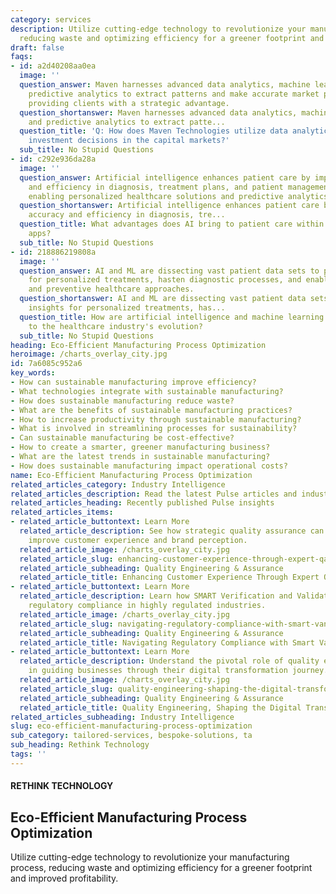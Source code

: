 ```yaml
---
category: services
description: Utilize cutting-edge technology to revolutionize your manufacturing process,
  reducing waste and optimizing efficiency for a greener footprint and improved profitability.
draft: false
faqs:
- id: a2d40208aa0ea
  image: ''
  question_answer: Maven harnesses advanced data analytics, machine learning, and
    predictive analytics to extract patterns and make accurate market predictions,
    providing clients with a strategic advantage.
  question_shortanswer: Maven harnesses advanced data analytics, machine learning,
    and predictive analytics to extract patte...
  question_title: 'Q: How does Maven Technologies utilize data analytics to enhance
    investment decisions in the capital markets?'
  sub_title: No Stupid Questions
- id: c292e936da28a
  image: ''
  question_answer: Artificial intelligence enhances patient care by improving accuracy
    and efficiency in diagnosis, treatment plans, and patient management, while also
    enabling personalized healthcare solutions and predictive analytics.
  question_shortanswer: Artificial intelligence enhances patient care by improving
    accuracy and efficiency in diagnosis, tre...
  question_title: What advantages does AI bring to patient care within healthcare
    apps?
  sub_title: No Stupid Questions
- id: 218886219808a
  image: ''
  question_answer: AI and ML are dissecting vast patient data sets to provide insights
    for personalized treatments, hasten diagnostic processes, and enable predictive
    and preventive healthcare approaches.
  question_shortanswer: AI and ML are dissecting vast patient data sets to provide
    insights for personalized treatments, has...
  question_title: How are artificial intelligence and machine learning contributing
    to the healthcare industry's evolution?
  sub_title: No Stupid Questions
heading: Eco-Efficient Manufacturing Process Optimization
heroimage: /charts_overlay_city.jpg
id: 7a6085c952a6
key_words:
- How can sustainable manufacturing improve efficiency?
- What technologies integrate with sustainable manufacturing?
- How does sustainable manufacturing reduce waste?
- What are the benefits of sustainable manufacturing practices?
- How to increase productivity through sustainable manufacturing?
- What is involved in streamlining processes for sustainability?
- Can sustainable manufacturing be cost-effective?
- How to create a smarter, greener manufacturing business?
- What are the latest trends in sustainable manufacturing?
- How does sustainable manufacturing impact operational costs?
name: Eco-Efficient Manufacturing Process Optimization
related_articles_category: Industry Intelligence
related_articles_description: Read the latest Pulse articles and industry insights.
related_articles_heading: Recently published Pulse insights
related_articles_items:
- related_article_buttontext: Learn More
  related_article_description: See how strategic quality assurance can significantly
    improve customer experience and brand perception.
  related_article_image: /charts_overlay_city.jpg
  related_article_slug: enhancing-customer-experience-through-expert-qa
  related_article_subheading: Quality Engineering & Assurance
  related_article_title: Enhancing Customer Experience Through Expert QA
- related_article_buttontext: Learn More
  related_article_description: Learn how SMART Verification and Validation streamline
    regulatory compliance in highly regulated industries.
  related_article_image: /charts_overlay_city.jpg
  related_article_slug: navigating-regulatory-compliance-with-smart-vandv
  related_article_subheading: Quality Engineering & Assurance
  related_article_title: Navigating Regulatory Compliance with Smart VandV
- related_article_buttontext: Learn More
  related_article_description: Understand the pivotal role of quality engineering
    in guiding businesses through their digital transformation journey.
  related_article_image: /charts_overlay_city.jpg
  related_article_slug: quality-engineering-shaping-the-digital-transformation
  related_article_subheading: Quality Engineering & Assurance
  related_article_title: Quality Engineering, Shaping the Digital Transformation
related_articles_subheading: Industry Intelligence
slug: eco-efficient-manufacturing-process-optimization
sub_category: tailored-services, bespoke-solutions, ta
sub_heading: Rethink Technology
tags: ''
---
```


#### RETHINK TECHNOLOGY
## Eco-Efficient Manufacturing Process Optimization
Utilize cutting-edge technology to revolutionize your manufacturing process, reducing waste and optimizing efficiency for a greener footprint and improved profitability.